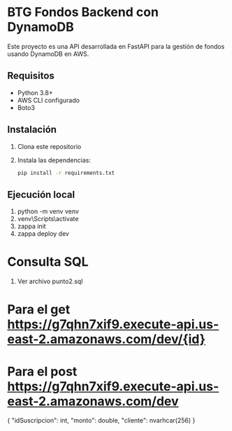 # BTG Fondos Backend con DynamoDB

Este proyecto es una API desarrollada en FastAPI para la gestión de fondos usando DynamoDB en AWS.

## Requisitos

- Python 3.8+
- AWS CLI configurado
- Boto3

## Instalación

1. Clona este repositorio
2. Instala las dependencias:

   ```bash
   pip install -r requirements.txt
   
## Ejecución local
1. python -m venv venv
2. venv\Scripts\activate
3. zappa init
4. zappa deploy dev

# Consulta SQL

1. Ver archivo punto2.sql

# Para el get https://g7qhn7xif9.execute-api.us-east-2.amazonaws.com/dev/{id}
# Para el post https://g7qhn7xif9.execute-api.us-east-2.amazonaws.com/dev

{
  "idSuscripcion": int,
  "monto": double,
  "cliente": nvarhcar(256)
}
